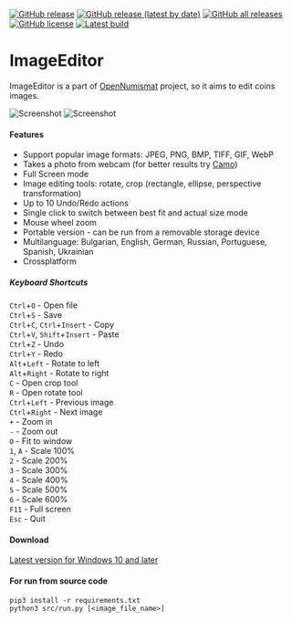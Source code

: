 [![GitHub release](https://img.shields.io/github/release/opennumismat/ImageEditor.svg)](https://github.com/opennumismat/ImageEditor/releases/)
[![GitHub release (latest by date)](https://img.shields.io/github/downloads/opennumismat/ImageEditor/latest/total.svg)](https://hanadigital.github.io/grev/?user=OpenNumismat&repo=ImageEditor)
[![GitHub all releases](https://img.shields.io/github/downloads/opennumismat/ImageEditor/total.svg)](https://hanadigital.github.io/grev/?user=OpenNumismat&repo=ImageEditor)
[![GitHub license](https://img.shields.io/github/license/opennumismat/ImageEditor.svg)](https://github.com/opennumismat/ImageEditor/blob/master/LICENSE)
[![Latest build](https://github.com/OpenNumismat/ImageEditor/actions/workflows/snapshot.yml/badge.svg)](https://github.com/OpenNumismat/ImageEditor/releases/tag/latest)

# ImageEditor

ImageEditor is a part of [OpenNumismat](http://opennumismat.github.io/) project, so it aims to edit coins images.

![Screenshot](https://opennumismat.github.io/images/imageEdit.png)
![Screenshot](https://opennumismat.github.io/images/imageEdit1.png)

#### Features

* Support popular image formats: JPEG, PNG, BMP, TIFF, GIF, WebP
* Takes a photo from webcam (for better results try [Camo](https://reincubate.com/camo/))
* Full Screen mode
* Image editing tools: rotate, crop (rectangle, ellipse, perspective transformation)
* Up to 10 Undo/Redo actions
* Single click to switch between best fit and actual size mode
* Mouse wheel zoom
* Portable version - can be run from a removable storage device
* Multilanguage: Bulgarian, English, German, Russian, Portuguese, Spanish, Ukrainian
* Crossplatform

##### Keyboard Shortcuts

`Ctrl`+`O` - Open file  
`Ctrl`+`S` - Save  
`Ctrl`+`C`, `Ctrl`+`Insert` - Copy  
`Ctrl`+`V`, `Shift`+`Insert` - Paste  
`Ctrl`+`Z` - Undo  
`Ctrl`+`Y` - Redo  
`Alt`+`Left` - Rotate to left  
`Alt`+`Right` - Rotate to right  
`C` - Open crop tool  
`R` - Open rotate tool  
`Ctrl`+`Left` - Previous image  
`Ctrl`+`Right` - Next image  
`+` - Zoom in  
`-` - Zoom out  
`0` - Fit to window  
`1`, `A` - Scale 100%  
`2` - Scale 200%  
`3` - Scale 300%  
`4` - Scale 400%  
`5` - Scale 500%  
`6` - Scale 600%  
`F11` - Full screen  
`Esc` - Quit  

#### Download
[Latest version for Windows 10 and later](https://github.com/OpenNumismat/ImageEditor/releases/latest)

#### For run from source code
    pip3 install -r requirements.txt
    python3 src/run.py [<image_file_name>]
